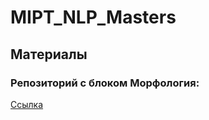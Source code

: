 # MIPT_NLP_Masters

## Материалы
### Репозиторий с блоком Морфология:
[Ссылка](https://github.com/Sdernal/Morphology)
